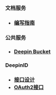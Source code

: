 <!--Meta
title:
category:首页
DO NOT Delete Meta Above-->

<div class="minecraft clearfix">

<div class="section section-api">	<h3>文档服务<h3>
	<ul class="list-unstyled">
		<li><a href="guide/start">编写指南</a></li>
	</ul>
	</div>
<div class="section section-api">	<h3>公共服务<h3>
	<ul class="list-unstyled">
		<li><a href="public-servie/deepin-bucket">Deepin Bucket</a></li>
	</ul>
	</div>
<div class="section section-api">	<h3>DeepinID<h3>
	<ul class="list-unstyled">
		<li><a href="api/rest">接口设计</a></li>
		<li><a href="api/oauth2">OAuth2接口</a></li>
	</ul>
	</div>
</div>
